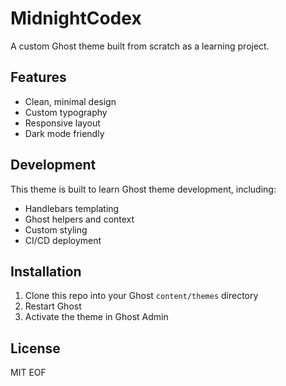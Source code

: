 # MidnightCodex

A custom Ghost theme built from scratch as a learning project.

## Features
- Clean, minimal design
- Custom typography
- Responsive layout
- Dark mode friendly

## Development
This theme is built to learn Ghost theme development, including:
- Handlebars templating
- Ghost helpers and context
- Custom styling
- CI/CD deployment

## Installation
1. Clone this repo into your Ghost `content/themes` directory
2. Restart Ghost
3. Activate the theme in Ghost Admin

## License
MIT
EOF
